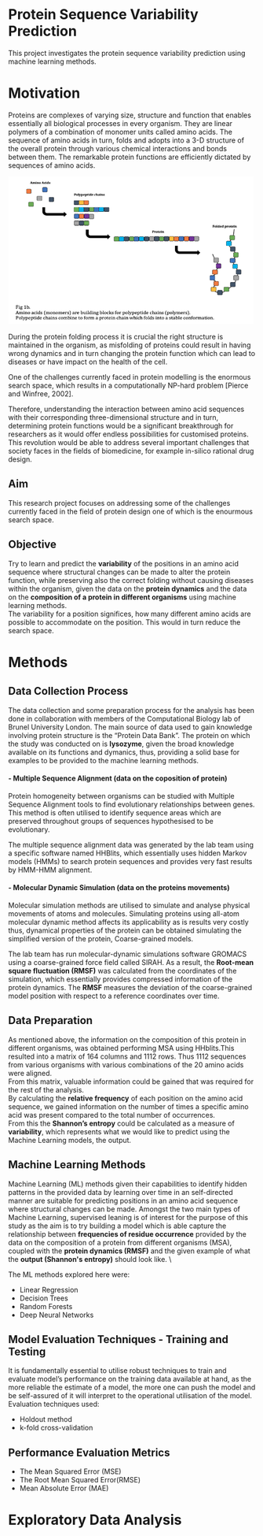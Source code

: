 # Protein Sequence Variability Prediction
This project investigates the protein sequence variability prediction using machine learning methods.

# Motivation 
Proteins are complexes of varying size, structure and function that enables essentially all biological processes in every organism.
They are linear polymers of a combination of monomer units called amino acids. The sequence of amino acids in turn, folds and adopts into a 3-D structure of the overall protein through various chemical interactions and bonds between them. The remarkable protein functions are efficiently dictated by sequences of amino acids.

<img src="images/img_001.png" width="500" height="300">

During the protein folding process it is crucial the right structure is maintained in the organism, as misfolding of proteins could result in having wrong dynamics and in turn changing the protein function which can lead to diseases or have impact on the health of the cell.

One of the challenges currently faced in protein modelling is the enormous search space, which results in a computationally NP-hard problem [Pierce and Winfree, 2002].

Therefore, understanding the interaction between amino acid sequences with their corresponding three-dimensional structure and in turn, determining protein functions would be a significant breakthrough for researchers as it would offer endless possibilities for customised proteins. This revolution would be able to address several important challenges that society faces in the fields of biomedicine, for example in-silico rational drug design.

## Aim
This research project focuses on addressing some of the challenges currently faced in the field of protein design one of which is the enourmous search space.
## Objective
Try to learn and predict the **variability** of the positions in an amino acid sequence where structural changes can be made to alter the protein function, while preserving also the correct folding without causing diseases within the organism, given the data on the **protein dynamics** and the data on the **composition of a protein in different organisms** using machine learning methods. \
The variability for a position significes, how many different amino acids are possible to accommodate on the position. This would in turn reduce the search space.

# Methods 

## Data Collection Process
The data collection and some preparation process for the analysis has been done in collaboration with members of the Computational Biology lab of Brunel University London. 
The main source of data used to gain knowledge involving protein structure is the “Protein Data Bank”. The protein on which the study was conducted on is **lysozyme**, given the broad knowledge available on its functions and dymanics, thus, providing a solid base for examples to be provided to the machine learning methods.


#### - Multiple Sequence Alignment (data on the coposition of protein)
Protein homogeneity between organisms can be studied with Multiple Sequence Alignment tools to find evolutionary relationships between genes. This method is often utilised to identify sequence areas which are preserved throughout groups of sequences hypothesised to be evolutionary. 
 
The multiple sequence alignment data was generated by the lab team using a specific software named HHBlits, which essentially uses hidden Markov models (HMMs) to search protein sequences and provides very fast results by HMM-HMM alignment. 
#### - Molecular Dynamic Simulation (data on the proteins movements) 
Molecular simulation methods are utilised to simulate and analyse physical movements of atoms and molecules. Simulating proteins using all-atom molecular dynamic method affects its applicability as is results very costly thus, dynamical properties of the protein can be obtained simulating the simplified version of the protein, Coarse-grained models.

The lab team has run molecular-dynamic simulations software GROMACS using a coarse-grained force field called SIRAH. As a result, the **Root-mean square fluctuation (RMSF)** was calculated from the coordinates of the simulation, which essentially provides compressed information of the protein dynamics. The **RMSF** measures the deviation of the coarse-grained model position with respect to a reference coordinates over time.

## Data Preparation 

As mentioned above, the information on the composition of this protein in different organisms, was obtained performing MSA using HHblits.This resulted into a matrix of 164 columns and 1112 rows. Thus 1112 sequences from various organisms with various combinations of the 20 amino acids were aligned. \
From this matrix, valuable information could be gained that was required for the rest of the analysis. \
By calculating the **relative frequency** of each position on the amino acid sequence, we gained information on the number of times a specific amino acid was present compared to the total number of occurrences. \
From this the **Shannon’s entropy** could be calculated as a measure of **variability**, which represents what we would like to predict using the Machine Learning models, the output. 


## Machine Learning Methods

Machine Learning (ML) methods given their capabilities to identify hidden patterns in the provided data by learning over time in an self-directed manner are suitable for predicting positions in an amino acid sequence where structural changes can be made. Amongst the two main types of Machine Learning, supervised leaning is of interest for the purpose of this study as the aim is to try building a model which is able capture the relationship between **frequencies of residue occurrence** provided by the data on the composition of a protein from different organisms (MSA), coupled with the **protein dynamics (RMSF)** and the given example of what the **output (Shannon's entropy)** should look like. \

The ML methods explored here were: 
- Linear Regression
- Decision Trees
- Random Forests
- Deep Neural Networks

## Model Evaluation Techniques - Training and Testing

It is fundamentally essential to utilise robust techniques to train and evaluate model’s performance on the training data available at hand, as the more reliable the estimate of a model, the more one can push the model and be self-assured of it will interpret to the operational utilisation of the model. Evaluation techniques used: 
- Holdout method
- k-fold cross-validation

## Performance Evaluation Metrics
-  The Mean Squared Error (MSE)
-  The Root Mean Squared Error(RMSE)
-  Mean Absolute Error (MAE)
 

# Exploratory Data Analysis


